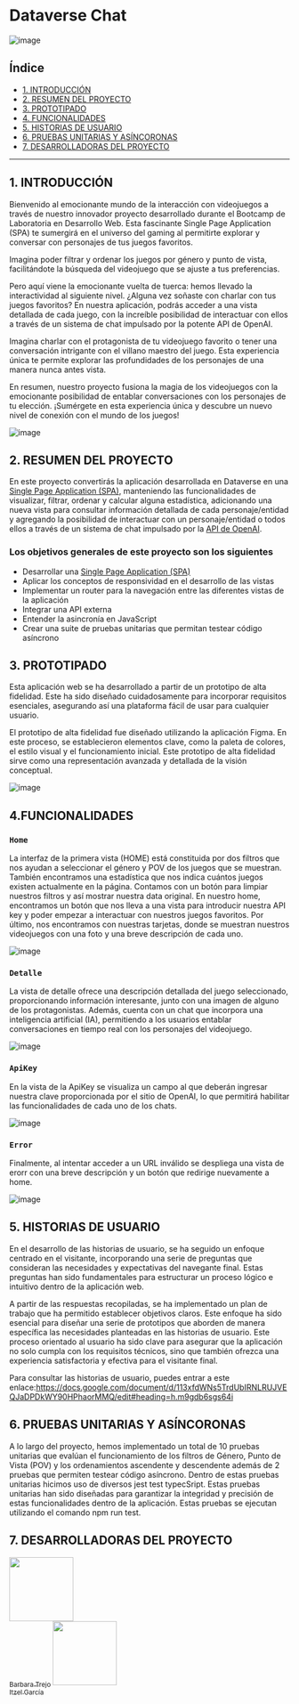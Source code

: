 # Dataverse Chat 
![image](https://github.com/Benb0x/DEV012-dataverse-chat/assets/144946997/57d8cd99-f33a-419c-adf4-e2e713e85fb6)


## Índice

* [1. INTRODUCCIÓN](#1-introducción)
* [2. RESUMEN DEL PROYECTO](#2-resumen-del-proyecto)
* [3. PROTOTIPADO](#3-PROTOTIPADO)
* [4. FUNCIONALIDADES](#4-funcionalidades)
* [5. HISTORIAS DE USUARIO](#5-consideraciones-técnicas)
* [6. PRUEBAS UNITARIAS Y ASÍNCORONAS](#6-criterios-de-aceptación-mínimos-del-proyecto)
* [7. DESARROLLADORAS DEL PROYECTO](#6-desarrolladoras-del-proyecto)

***

## 1. INTRODUCCIÓN

Bienvenido al emocionante mundo de la interacción con videojuegos a través de nuestro innovador proyecto desarrollado durante el Bootcamp de Laboratoria en Desarrollo Web. Esta fascinante Single Page Application (SPA) te sumergirá en el universo del gaming al permitirte explorar y conversar con personajes de tus juegos favoritos.

Imagina poder filtrar y ordenar los juegos por género y punto de vista, facilitándote la búsqueda del videojuego que se ajuste a tus preferencias.

Pero aquí viene la emocionante vuelta de tuerca: hemos llevado la interactividad al siguiente nivel. ¿Alguna vez soñaste con charlar con tus juegos favoritos? En nuestra aplicación, podrás acceder a una vista detallada de cada juego, con la increíble posibilidad de interactuar con ellos a través de un sistema de chat impulsado por la potente API de OpenAI.

Imagina charlar con el protagonista de tu videojuego favorito o tener una conversación intrigante con el villano maestro del juego. Esta experiencia única te permite explorar las profundidades de los personajes de una manera nunca antes vista.

En resumen, nuestro proyecto fusiona la magia de los videojuegos con la emocionante posibilidad de entablar conversaciones con los personajes de tu elección. ¡Sumérgete en esta experiencia única y descubre un nuevo nivel de conexión con el mundo de los juegos!

![image](https://github.com/Benb0x/DEV012-dataverse-chat/assets/144946997/29c0fd40-201b-4b53-9f89-8b4b83144956)


## 2. RESUMEN DEL PROYECTO

En este proyecto convertirás la aplicación desarrollada
en Dataverse en una
[Single Page Application (SPA)](https://es.wikipedia.org/wiki/Single-page_application),
manteniendo las funcionalidades de visualizar, filtrar, ordenar y
calcular alguna estadística, adicionando una nueva vista para
consultar información detallada de cada personaje/entidad y agregando
la posibilidad de interactuar con un personaje/entidad o todos ellos
a través de un sistema de chat impulsado por la
[API de OpenAI](https://openai.com/product).

### Los objetivos generales de este proyecto son los siguientes

* Desarrollar una [Single Page Application (SPA)](https://es.wikipedia.org/wiki/Single-page_application)
* Aplicar los conceptos de responsividad en el desarrollo de las vistas
* Implementar un router para la navegación entre las diferentes
  vistas de la aplicación
* Integrar una API externa
* Entender la asincronía en JavaScript
* Crear una suite de pruebas unitarias que permitan testear código asíncrono

## 3. PROTOTIPADO

Esta aplicación web se ha desarrollado a partir de un prototipo de alta fidelidad. Este ha sido diseñado cuidadosamente para incorporar requisitos esenciales, asegurando así una plataforma fácil de usar para cualquier usuario.

El prototipo de alta fidelidad fue diseñado utilizando la aplicación Figma. En este proceso, se establecieron elementos clave, como la paleta de colores, el estilo visual y el funcionamiento inicial. Este prototipo de alta fidelidad sirve como una representación avanzada y detallada de la visión conceptual.

![image](https://github.com/Benb0x/DEV012-dataverse-chat/assets/144946997/5e068998-c1fc-4886-a4f6-142b84f2b2e3)



## 4.FUNCIONALIDADES

### `Home`

La interfaz de la primera vista (HOME) está constituida por dos filtros que nos ayudan a seleccionar el género y POV de los juegos que se muestran. También encontramos una estadística que nos indica cuántos juegos existen actualmente en la página. Contamos con un
botón para limpiar nuestros filtros y así mostrar nuestra data original. En nuestro home, encontramos un botón que nos lleva a una vista para introducir nuestra API key y poder empezar a interactuar con nuestros juegos favoritos. Por último, nos encontramos con
nuestras tarjetas, donde se muestran nuestros videojuegos con una foto y una breve descripción de cada uno.

![image](https://github.com/Benb0x/DEV012-dataverse-chat/assets/144946997/63985d35-90e8-4a36-aa19-3e2d358ff41d)

### `Detalle`

La vista de detalle ofrece una descripción detallada del juego seleccionado, proporcionando información interesante, junto con una imagen de alguno de los protagonistas. Además, cuenta con un chat que incorpora una inteligencia artificial (IA), permitiendo a los usuarios entablar conversaciones en tiempo real con los personajes del videojuego.

![image](https://github.com/Benb0x/DEV012-dataverse-chat/assets/144946997/b31faafd-e928-466c-b132-497c2330fe56)

### `ApiKey`

En la vista de la ApiKey se visualiza un campo al que deberán ingresar nuestra clave proporcionada por el sitio de OpenAI, lo que permitirá habilitar las funcionalidades de cada uno de los chats. 

![image](https://github.com/Benb0x/DEV012-dataverse-chat/assets/144946997/44a85b3c-fdfe-43da-bc8a-86e82607d62c)

### `Error`

Finalmente, al intentar acceder a un URL inválido se despliega una vista de erorr con una breve descripción y un botón que redirige nuevamente a home.

![image](https://github.com/Benb0x/DEV012-dataverse-chat/assets/144946997/70fd8c7e-482d-4272-9958-a8792d0d1169)

## 5. HISTORIAS DE USUARIO 

En el desarrollo de las historias de usuario, se ha seguido un enfoque centrado en el visitante, incorporando una serie de preguntas que consideran las necesidades y expectativas del navegante final. Estas preguntas han sido fundamentales para estructurar un proceso lógico e intuitivo dentro de la aplicación web.

A partir de las respuestas recopiladas, se ha implementado un plan de trabajo que ha permitido establecer objetivos claros. Este enfoque ha sido esencial para diseñar una serie de prototipos que aborden de manera específica las necesidades planteadas en las historias de usuario. Este proceso orientado al usuario ha sido clave para asegurar que la aplicación no solo cumpla con los requisitos técnicos, sino que también ofrezca una experiencia satisfactoria y efectiva para el visitante final.

Para consultar las historias de usuario, puedes entrar a este enlace:https://docs.google.com/document/d/113xfdWNs5TrdUbIRNLRUJVEQJaDPDkWY90HPhaorMMQ/edit#heading=h.m9gdb6sgs64i

## 6. PRUEBAS UNITARIAS Y ASÍNCORONAS

A lo largo del proyecto, hemos implementado un total de 10 pruebas unitarias que evalúan el funcionamiento de los filtros de Género, Punto de Vista (POV) y los ordenamientos ascendente y descendente además de 2 pruebas que permiten testear código asíncrono. Dentro
de estas pruebas unitarias hicimos uso de diversos jest test typecSript. Estas pruebas unitarias han sido diseñadas para garantizar la integridad y precisión de estas funcionalidades dentro de la aplicación. Estas pruebas se ejecutan utilizando el comando npm run
test.

## 7. DESARROLLADORAS DEL PROYECTO

[<img src="https://avatars.githubusercontent.com/u/144946997?v=4" width=115px><br><sub>Barbara Trejo<sub>](https://github.com/Benb0x)
[<img src="https://avatars.githubusercontent.com/u/142710621?v=4" width=115px><br><sub>Itzel García<sub>](https://github.com/MrMidnight02) 


